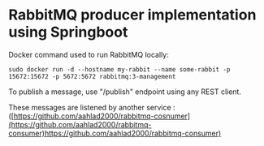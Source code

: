 # RabbitMQ producer implementation using Springboot  
 Docker command used to run RabbitMQ locally:

 ``sudo docker run -d --hostname my-rabbit --name some-rabbit -p 15672:15672 -p 5672:5672 rabbitmq:3-management``

 To publish a message, use "/publish" endpoint using any REST client.

 These messages are listened by another service :
 ([https://github.com/aahlad2000/rabbitmq-cosnumer](https://github.com/aahlad2000/rabbitmq-consumer)https://github.com/aahlad2000/rabbitmq-consumer)
